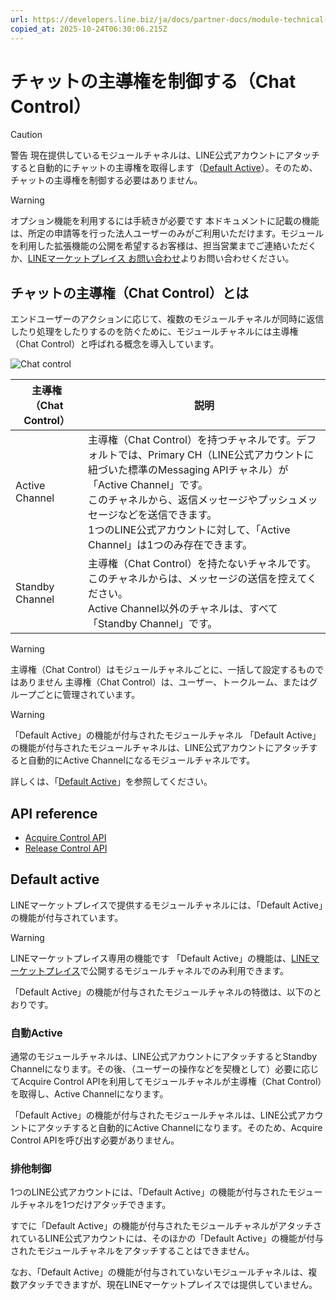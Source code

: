 ```yaml
---
url: https://developers.line.biz/ja/docs/partner-docs/module-technical-chat-control/
copied_at: 2025-10-24T06:30:06.215Z
---
```

# チャットの主導権を制御する（Chat Control）

> [!CAUTION]
> 警告
> 現在提供しているモジュールチャネルは、LINE公式アカウントにアタッチすると自動的にチャットの主導権を取得します（[Default Active](#default-active)）。そのため、チャットの主導権を制御する必要はありません。

> [!WARNING]
> オプション機能を利用するには手続きが必要です
> 本ドキュメントに記載の機能は、所定の申請等を行った法人ユーザーのみがご利用いただけます。モジュールを利用した拡張機能の公開を希望するお客様は、担当営業までご連絡いただくか、[LINEマーケットプレイス お問い合わせ](https://line-marketplace.com/jp/inquiry)よりお問い合わせください。

## チャットの主導権（Chat Control）とは

エンドユーザーのアクションに応じて、複数のモジュールチャネルが同時に返信したり処理をしたりするのを防ぐために、モジュールチャネルには主導権（Chat Control）と呼ばれる概念を導入しています。

![Chat control](https://developers.line.biz/media/partner-docs/module-technical/chat-control-ja.png)

| 主導権（Chat Control） | 説明 |
| --- | --- |
| Active Channel | 主導権（Chat Control）を持つチャネルです。デフォルトでは、Primary CH（LINE公式アカウントに紐づいた標準のMessaging APIチャネル）が「Active Channel」です。<br/>このチャネルから、返信メッセージやプッシュメッセージなどを送信できます。<br/>1つのLINE公式アカウントに対して、「Active Channel」は1つのみ存在できます。 |
| Standby Channel | 主導権（Chat Control）を持たないチャネルです。<br/>このチャネルからは、メッセージの送信を控えてください。<br/>Active Channel以外のチャネルは、すべて「Standby Channel」です。 |

> [!WARNING]
> 主導権（Chat Control）はモジュールチャネルごとに、一括して設定するものではありません
> 主導権（Chat Control）は、ユーザー、トークルーム、またはグループごとに管理されています。

> [!WARNING]
> 「Default Active」の機能が付与されたモジュールチャネル
> 「Default Active」の機能が付与されたモジュールチャネルは、LINE公式アカウントにアタッチすると自動的にActive Channelになるモジュールチャネルです。
> 
> 詳しくは、「[Default Active](#default-active)」を参照してください。

## API reference

*   [Acquire Control API](https://developers.line.biz/ja/reference/partner-docs/#acquire-control-api)
*   [Release Control API](https://developers.line.biz/ja/reference/partner-docs/#release-control-api)

## Default active

LINEマーケットプレイスで提供するモジュールチャネルには、「Default Active」の機能が付与されています。

> [!WARNING]
> LINEマーケットプレイス専用の機能です
> 「Default Active」の機能は、[LINEマーケットプレイス](https://line-marketplace.com/jp/inquiry)で公開するモジュールチャネルでのみ利用できます。

「Default Active」の機能が付与されたモジュールチャネルの特徴は、以下のとおりです。

### 自動Active

通常のモジュールチャネルは、LINE公式アカウントにアタッチするとStandby Channelになります。その後、（ユーザーの操作などを契機として）必要に応じてAcquire Control APIを利用してモジュールチャネルが主導権（Chat Control）を取得し、Active Channelになります。

「Default Active」の機能が付与されたモジュールチャネルは、LINE公式アカウントにアタッチすると自動的にActive Channelになります。そのため、Acquire Control APIを呼び出す必要がありません。

### 排他制御

1つのLINE公式アカウントには、「Default Active」の機能が付与されたモジュールチャネルを1つだけアタッチできます。

すでに「Default Active」の機能が付与されたモジュールチャネルがアタッチされているLINE公式アカウントには、そのほかの「Default Active」の機能が付与されたモジュールチャネルをアタッチすることはできません。

なお、「Default Active」の機能が付与されていないモジュールチャネルは、複数アタッチできますが、現在LINEマーケットプレイスでは提供していません。